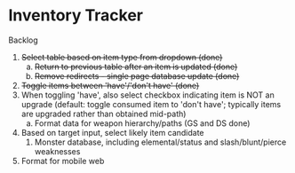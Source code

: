 Inventory Tracker
=======
Backlog
<ol type="1">
<li><strike>Select table based on item type from dropdown (done)</strike>
<ol type="a">
<li><strike>Return to previous table after an item is updated (done)</strike>
<li><strike>Remove redirects - single page database update (done)</strike>
</ol>


<li><strike>Toggle items between 'have'/'don't have' (done) </strike>
<li>When toggling 'have', also select checkbox indicating item is NOT an upgrade (default: toggle consumed item to 'don't have'; typically items are upgraded rather than obtained mid-path)
<ol type="a">
<li>Format data for weapon hierarchy/paths (GS and DS done)
</ol>
<li>Based on target input, select likely item candidate
<ol>
<li>Monster database, including elemental/status and slash/blunt/pierce weaknesses
</ol>
<li>Format for mobile web
<ol>
